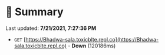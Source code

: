 # 📖 Summary
Last updated: **7/21/2021, 7:27:36 PM**

- `GET` [https://Bhadwa-sala.toxicblte.repl.co](https://Bhadwa-sala.toxicblte.repl.co) - **Down** (120186ms)
